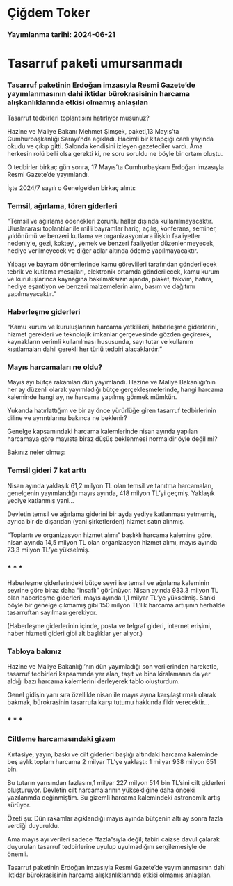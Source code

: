 # Çiğdem Toker

### Yayımlanma tarihi: 2024-06-21

# Tasarruf paketi umursanmadı


### Tasarruf paketinin Erdoğan imzasıyla Resmi Gazete’de yayımlanmasının dahi iktidar bürokrasisinin harcama alışkanlıklarında etkisi olmamış anlaşılan



Tasarruf tedbirleri toplantısını hatırlıyor musunuz?

Hazine ve Maliye Bakanı Mehmet Şimşek, paketi,13 Mayıs’ta Cumhurbaşkanlığı Sarayı’nda açıkladı. Hacimli bir kitapçığı canlı yayında okudu ve çıkıp gitti. Salonda kendisini izleyen gazeteciler vardı. Ama herkesin rolü belli olsa gerekti ki, ne soru soruldu ne böyle bir ortam oluştu.

O tedbirler birkaç gün sonra, 17 Mayıs’ta Cumhurbaşkanı Erdoğan imzasıyla Resmi Gazete’de yayımlandı.

İşte 2024/7 sayılı o Genelge’den birkaç alıntı:


### Temsil, ağırlama, tören giderleri

"Temsil ve ağırlama ödenekleri zorunlu haller dışında kullanılmayacaktır. Uluslararası toplantılar ile milli bayramlar hariç; açılış, konferans, seminer, yıldönümü ve benzeri kutlama ve organizasyonlara ilişkin faaliyetler nedeniyle, gezi, kokteyl, yemek ve benzeri faaliyetler düzenlenmeyecek, hediye verilmeyecek ve diğer adlar altında ödeme yapılmayacaktır.

Yılbaşı ve bayram dönemlerinde kamu görevlileri tarafından gönderilecek tebrik ve kutlama mesajları, elektronik ortamda gönderilecek, kamu kurum ve kuruluşlarınca kaynağına bakılmaksızın ajanda, plaket, takvim, hatıra, hediye eşantiyon ve benzeri malzemelerin alım, basım ve dağıtımı yapılmayacaktır."


### Haberleşme giderleri

“Kamu kurum ve kuruluşlarının harcama yetkilileri, haberleşme giderlerini, hizmet gerekleri ve teknolojik imkanlar çerçevesinde gözden geçirerek, kaynakların verimli kullanılması hususunda, sayı tutar ve kullanım kısıtlamaları dahil gerekli her türlü tedbiri alacaklardır.”


### Mayıs harcamaları ne oldu?

Mayıs ayı bütçe rakamları dün yayımlandı. Hazine ve Maliye Bakanlığı’nın her ay düzenli olarak yayımladığı bütçe gerçekleşmelerinde, hangi harcama kaleminde hangi ay, ne harcama yapılmış görmek mümkün.

Yukarıda hatırlattığım ve bir ay önce yürürlüğe giren tasarruf tedbirlerinin diline ve ayrıntılarına bakınca ne beklenir?

Genelge kapsamındaki harcama kalemlerinde nisan ayında yapılan harcamaya göre mayısta biraz düşüş beklenmesi normaldir öyle değil mi?

Bakınız neler olmuş:


### Temsil gideri 7 kat arttı

Nisan ayında yaklaşık 61,2 milyon TL olan temsil ve tanıtma harcamaları, genelgenin yayımlandığı mayıs ayında, 418 milyon TL’yi geçmiş. Yaklaşık yediye katlanmış yani...

Devletin temsil ve ağırlama giderini bir ayda yediye katlanması yetmemiş, ayrıca bir de dışarıdan (yani şirketlerden) hizmet satın alınmış.

“Toplantı ve organizasyon hizmet alımı” başlıklı harcama kalemine göre, nisan ayında 14,5 milyon TL olan organizasyon hizmet alımı, mayıs ayında 73,3 milyon TL’ye yükselmiş.


### * * *

Haberleşme giderlerindeki bütçe seyri ise temsil ve ağırlama kaleminin seyrine göre biraz daha “insaflı” görünüyor. Nisan ayında 933,3 milyon TL olan haberleşme giderleri, mayıs ayında 1,1 milyar TL’ye yükselmiş. Sanki böyle bir genelge çıkmamış gibi 150 milyon TL’lik harcama artışının herhalde tasarruftan sayılması gerekiyor.

(Haberleşme giderlerinin içinde, posta ve telgraf gideri, internet erişimi, haber hizmeti gideri gibi alt başlıklar yer alıyor.)


### Tabloya bakınız

Hazine ve Maliye Bakanlığı’nın dün yayımladığı son verilerinden hareketle, tasarruf tedbirleri kapsamında yer alan, taşıt ve bina kiralamanın da yer aldığı bazı harcama kalemlerini derleyerek tablo oluşturdum.

Genel gidişin yanı sıra özellikle nisan ile mayıs ayına karşılaştırmalı olarak bakmak, bürokrasinin tasarrufa karşı tutumu hakkında fikir verecektir…


### * * *


### Ciltleme harcamasındaki gizem

Kırtasiye, yayın, baskı ve cilt giderleri başlığı altındaki harcama kaleminde beş aylık toplam harcama 2 milyar TL’ye yaklaştı: 1 milyar 938 milyon 651 bin.

Bu tutarın yarısından fazlasını,1 milyar 227 milyon 514 bin TL’sini cilt giderleri oluşturuyor. Devletin cilt harcamalarının yüksekliğine daha önceki yazılarımda değinmiştim. Bu gizemli harcama kalemindeki astronomik artış sürüyor.

Özeti şu: Dün rakamlar açıklandığı mayıs ayında bütçenin altı ay sonra fazla verdiği duyuruldu.

Ama mayıs ayı verileri sadece “fazla”sıyla değil; tabiri caizse davul çalarak duyurulan tasarruf tedbirlerine uyulup uyulmadığını sergilemesiyle de önemli.

Tasarruf paketinin Erdoğan imzasıyla Resmi Gazete’de yayımlanmasının dahi iktidar bürokrasisinin harcama alışkanlıklarında etkisi olmamış anlaşılan.

